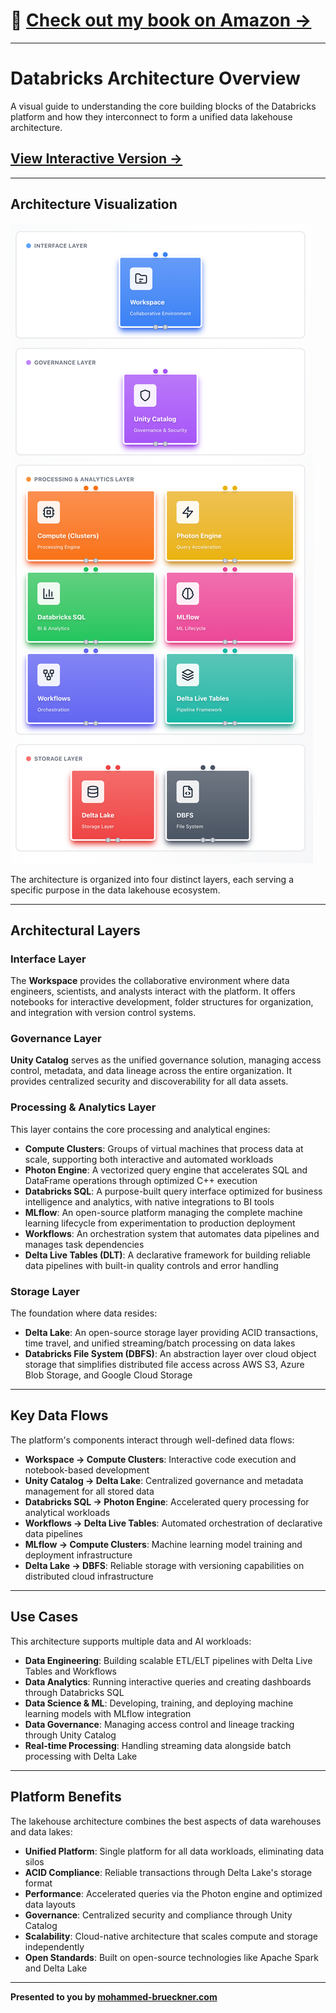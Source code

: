 # 📘 [Check out my book on Amazon →](https://www.amazon.com/dp/B0FTSY78DR)

---

# Databricks Architecture Overview

A visual guide to understanding the core building blocks of the Databricks platform and how they interconnect to form a unified data lakehouse architecture.

## [**View Interactive Version →**](./databricks-architecture.html)

---

## Architecture Visualization

![Databricks Architecture Overview](./databricks-architecture-screenshot.png)

The architecture is organized into four distinct layers, each serving a specific purpose in the data lakehouse ecosystem.

---

## Architectural Layers

### Interface Layer
The **Workspace** provides the collaborative environment where data engineers, scientists, and analysts interact with the platform. It offers notebooks for interactive development, folder structures for organization, and integration with version control systems.

### Governance Layer
**Unity Catalog** serves as the unified governance solution, managing access control, metadata, and data lineage across the entire organization. It provides centralized security and discoverability for all data assets.

### Processing & Analytics Layer
This layer contains the core processing and analytical engines:

- **Compute Clusters**: Groups of virtual machines that process data at scale, supporting both interactive and automated workloads
- **Photon Engine**: A vectorized query engine that accelerates SQL and DataFrame operations through optimized C++ execution
- **Databricks SQL**: A purpose-built query interface optimized for business intelligence and analytics, with native integrations to BI tools
- **MLflow**: An open-source platform managing the complete machine learning lifecycle from experimentation to production deployment
- **Workflows**: An orchestration system that automates data pipelines and manages task dependencies
- **Delta Live Tables (DLT)**: A declarative framework for building reliable data pipelines with built-in quality controls and error handling

### Storage Layer
The foundation where data resides:

- **Delta Lake**: An open-source storage layer providing ACID transactions, time travel, and unified streaming/batch processing on data lakes
- **Databricks File System (DBFS)**: An abstraction layer over cloud object storage that simplifies distributed file access across AWS S3, Azure Blob Storage, and Google Cloud Storage

---

## Key Data Flows

The platform's components interact through well-defined data flows:

- **Workspace → Compute Clusters**: Interactive code execution and notebook-based development
- **Unity Catalog → Delta Lake**: Centralized governance and metadata management for all stored data
- **Databricks SQL → Photon Engine**: Accelerated query processing for analytical workloads
- **Workflows → Delta Live Tables**: Automated orchestration of declarative data pipelines
- **MLflow → Compute Clusters**: Machine learning model training and deployment infrastructure
- **Delta Lake → DBFS**: Reliable storage with versioning capabilities on distributed cloud infrastructure

---

## Use Cases

This architecture supports multiple data and AI workloads:

- **Data Engineering**: Building scalable ETL/ELT pipelines with Delta Live Tables and Workflows
- **Data Analytics**: Running interactive queries and creating dashboards through Databricks SQL
- **Data Science & ML**: Developing, training, and deploying machine learning models with MLflow integration
- **Data Governance**: Managing access control and lineage tracking through Unity Catalog
- **Real-time Processing**: Handling streaming data alongside batch processing with Delta Lake

---

## Platform Benefits

The lakehouse architecture combines the best aspects of data warehouses and data lakes:

- **Unified Platform**: Single platform for all data workloads, eliminating data silos
- **ACID Compliance**: Reliable transactions through Delta Lake's storage format
- **Performance**: Accelerated queries via the Photon engine and optimized data layouts
- **Governance**: Centralized security and compliance through Unity Catalog
- **Scalability**: Cloud-native architecture that scales compute and storage independently
- **Open Standards**: Built on open-source technologies like Apache Spark and Delta Lake

---

**Presented to you by [mohammed-brueckner.com](https://mohammed-brueckner.com)**
